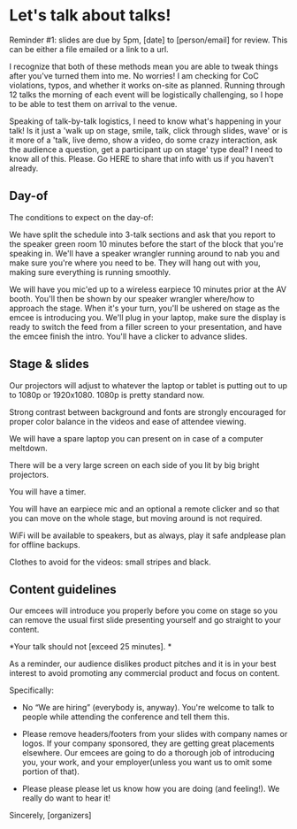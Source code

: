 # Let's talk about talks! 

Reminder #1: slides are due by 5pm, [date] to [person/email] for review. This can be either a file emailed or a link to a url. 

I recognize that both of these methods mean you are able to tweak things after you've turned them into me. No worries! I am checking for CoC violations, typos, and whether it works on-site as planned. Running through 12 talks the morning of each event will be logistically challenging, so I hope to be able to test them on arrival to the venue. 

Speaking of talk-by-talk logistics, I need to know what's happening in your talk! Is it just a 'walk up on stage, smile, talk, click through slides, wave' or is it more of a 'talk, live demo, show a video, do some crazy interaction, ask the audience a question, get a participant up on stage' type deal? I need to know all of this. Please. Go HERE to share that info with us if you haven't already.

## Day-of

The conditions to expect on the day-of:

We have split the schedule into 3-talk sections and ask that you report to the speaker green room 10 minutes before the start of the block that you're speaking in. We'll have a speaker wrangler running around to nab you and make sure you're where you need to be. They will hang out with you, making sure everything is running smoothly. 

We will have you mic'ed up to a wireless earpiece 10 minutes prior at the AV booth. You'll then be shown by our speaker wrangler where/how to approach the stage.  When it's your turn, you'll be ushered on stage as the emcee is introducing you. We'll plug in your laptop, make sure the display is ready to switch the feed from a filler screen to your presentation, and have the emcee finish the intro. You'll have a clicker to advance slides.

## Stage & slides

Our projectors will adjust to whatever the laptop or tablet is putting out to up to 1080p or 1920x1080. 1080p is pretty standard now.

​Strong contrast between background and fonts are strongly encouraged for proper color balance in the videos and ease of attendee viewing.

We will have a spare laptop you can present on in case of a computer meltdown. 

There will be a very large screen on each side of you lit by big bright projectors.

You will have a timer.

You will have an earpiece mic and an optional a remote clicker and so that you can move on the whole stage, but ​moving around​ is not required.

WiFi ​will be available to speakers, ​but as always, play it safe and ​please plan for offline backups.

Clothes to avoid for the videos: small stripes and black.

## Content guidelines 

Our emcees will introduce you properly before you come on stage so you can remove the usual first slide presenting yourself and go straight to your content.

*Your talk should not [exceed 25 minutes]. *

As a reminder, our audience dislikes product pitches and it is in your best interest to avoid promoting any commercial product and focus on content. 

Specifically:

* No “We are hiring” (everybody is, anyway). You're welcome to talk to people while attending the conference and tell them this.

* Please remove headers/footers from your slides with company names or logos. If your company sponsored, they are getting great placements elsewhere. Our emcees are going to do a thorough job of introducing you, your work, and your employer(unless you want us to omit some portion of that). 

* Please please please let us know how you are doing (and feeling!). We really do want to hear it! 

Sincerely, 
[organizers]
